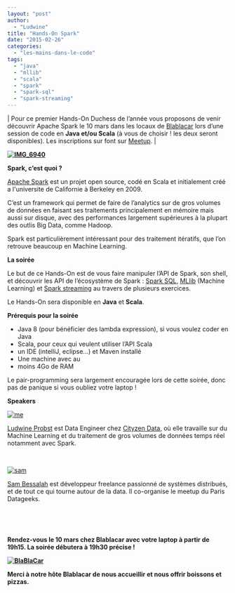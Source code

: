 ```yaml
---
layout: "post"
author: 
  - "Ludwine"
title: "Hands-On Spark"
date: "2015-02-26"
categories: 
  - "les-mains-dans-le-code"
tags: 
  - "java"
  - "mllib"
  - "scala"
  - "spark"
  - "spark-sql"
  - "spark-streaming"
---
```


| Pour ce premier Hands-On Duchess de l’année vous proposons de venir découvrir Apache Spark le 10 mars dans les locaux de [Blablacar](http://www.covoiturage.fr/) lors d’une session de code en **Java et/ou Scala** (à vous de choisir ! les deux seront disponibles). Les inscriptions sur font sur [Meetup](http://www.meetup.com/Duchess-France-Meetup/events/220774444/). |

****[![IMG_6940](/assets/2015/02/2015-02-26-hands-on-spark/IMG_6940-300x170.jpg)](http://www.duchess-france.org/wp-content/uploads/2015/02/IMG_6940.jpg)****

**Spark, c’est quoi ?**

[Apache Spark](http://spark.apache.org/) est un projet open source, codé en Scala et initialement créé a l'universite de Californie à Berkeley en 2009.

C’est un framework qui permet de faire de l’analytics sur de gros volumes de données en faisant ses traitements principalement en mémoire mais aussi sur disque, avec des performances largement supérieures à la plupart des outlis Big Data, comme Hadoop.

Spark est particulièrement intéressant pour des traitement itératifs, que l’on retrouve beaucoup en Machine Learning.

 

**La soirée**

Le but de ce Hands-On est de vous faire manipuler l’API de Spark, son shell, et découvrir les API de l’écosystème de Spark : [Spark SQL](http://spark.apache.org/docs/1.2.0/sql-programming-guide.html), [MLlib](http://spark.apache.org/docs/1.2.0/mllib-guide.html) (Machine Learning) et [Spark streaming](http://spark.apache.org/docs/1.2.0/streaming-programming-guide.html) au travers de plusieurs exercices.

Le Hands-On sera disponible en **Java** et **Scala**.

 

**Prérequis pour la soirée**

- Java 8 (pour bénéficier des lambda expression), si vous voulez coder en Java
- Scala, pour ceux qui veulent utiliser l’API Scala
- un IDE (intelliJ, eclipse…) et Maven installé
- Une machine avec au
- moins 4Go de RAM

 

Le pair-programming sera largement encouragée lors de cette soirée, donc pas de panique si vous oubliez votre laptop !

 

**Speakers**

[![me](/assets/2015/02/2015-02-26-hands-on-spark/me-300x300.png)](http://www.duchess-france.org/wp-content/uploads/2013/12/me.png)

[Ludwine Probst](https://twitter.com/nivdul) est Data Engineer chez [Cityzen Data](http://blog.cityzendata.com/), où elle travaille sur du Machine Learning et du traitement de gros volumes de données temps réel notamment avec Spark.

 

[![sam](/assets/2015/02/2015-02-26-hands-on-spark/sam-300x300.jpg)](http://www.duchess-france.org/wp-content/uploads/2015/02/sam.jpg)

[Sam Bessalah](https://twitter.com/samklr) est développeur freelance passionné de systèmes distribués, et de tout ce qui tourne autour de la data. Il co-organise le meetup du Paris Datageeks.

 

 

**Rendez-vous le 10 mars chez Blablacar avec votre laptop à partir de 19h15. La soirée débutera à 19h30 précise !**

 ****[![BlaBlaCar](/assets/2015/02/2015-02-26-hands-on-spark/BlaBlaCar-300x82.png)](http://www.duchess-france.org/wp-content/uploads/2015/02/BlaBlaCar.png)**** 

**Merci à notre hôte Blablacar de nous accueillir et nous offrir boissons et pizzas.**
